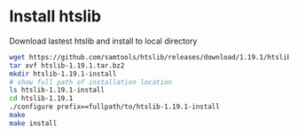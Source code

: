 # Install htslib

Download lastest htslib and install to local directory

```bash
wget https://github.com/samtools/htslib/releases/download/1.19.1/htslib-1.19.1.tar.bz2
tar xvf htslib-1.19.1.tar.bz2
mkdir htslib-1.19.1-install
# show full path of installation location
ls htslib-1.19.1-install
cd htslib-1.19.1
./configure prefix==fullpath/to/htslib-1.19.1-install
make
make install
```
